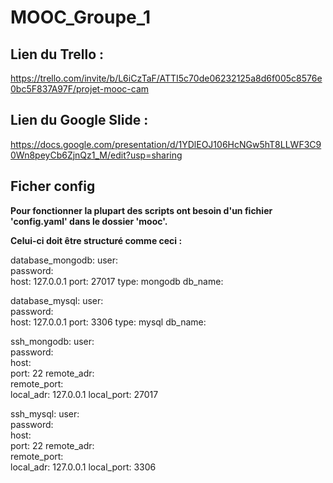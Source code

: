 # MOOC_Groupe_1

## Lien du Trello :

https://trello.com/invite/b/L6iCzTaF/ATTI5c70de06232125a8d6f005c8576e0bc5F837A97F/projet-mooc-cam

## Lien du Google Slide :

https://docs.google.com/presentation/d/1YDlEOJ106HcNGw5hT8LLWF3C90Wn8peyCb6ZjnQz1_M/edit?usp=sharing

## Ficher config

**Pour fonctionner la plupart des scripts ont besoin d'un fichier 'config.yaml' dans le dossier 'mooc'.**

**Celui-ci doit être structuré comme ceci :**

database_mongodb:
    user:           
    password:       
    host:           127.0.0.1
    port:           27017
    type:           mongodb
    db_name:        

database_mysql:
    user:           
    password:       
    host:           127.0.0.1
    port:           3306
    type:           mysql
    db_name:        

ssh_mongodb:
    user:           
    password:       
    host:           
    port:           22
    remote_adr:     
    remote_port:    
    local_adr:      127.0.0.1
    local_port:     27017

ssh_mysql:
    user:           
    password:       
    host:           
    port:           22
    remote_adr:     
    remote_port:    
    local_adr:      127.0.0.1
    local_port:     3306
